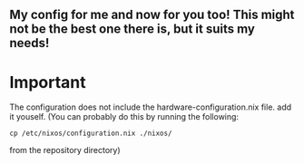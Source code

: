 ## My config for me and now for you too! This might not be the best one there is, but it suits my needs!

# Important

The configuration does not include the hardware-configuration.nix file. add it youself. (You can probably do this by running the following:

`cp /etc/nixos/configuration.nix ./nixos/`

from the repository directory)

